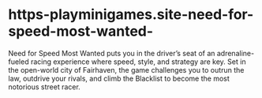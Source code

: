 # https-playminigames.site-need-for-speed-most-wanted-
Need for Speed Most Wanted puts you in the driver’s seat of an adrenaline-fueled racing experience where speed, style, and strategy are key. Set in the open-world city of Fairhaven, the game challenges you to outrun the law, outdrive your rivals, and climb the Blacklist to become the most notorious street racer.
